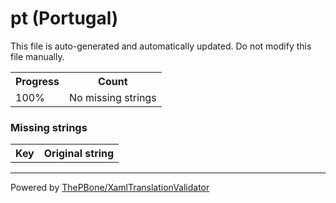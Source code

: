 # pt (Portugal)

This file is auto-generated and automatically updated. Do not modify this file manually.

<table>
<tr><th>Progress</th><th>Count</th></tr>
<tr><td>100%</td><td>No missing strings</td></tr>
</table>

### Missing strings

<table>
<tr><th>Key</th><th>Original string</th></tr>

</table>

__________

Powered by [ThePBone/XamlTranslationValidator](https://github.com/ThePBone/XamlTranslationValidator)
